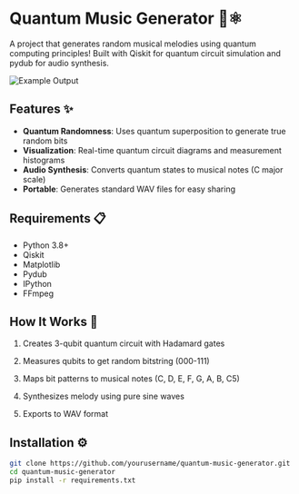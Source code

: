 # Quantum Music Generator 🎵⚛️

A project that generates random musical melodies using quantum computing principles! Built with Qiskit for quantum circuit simulation and pydub for audio synthesis.

![Example Output](https://via.placeholder.com/800x400.png?text=Quantum+Music+Demo+Visualization)

## Features ✨
- **Quantum Randomness**: Uses quantum superposition to generate true random bits
- **Visualization**: Real-time quantum circuit diagrams and measurement histograms
- **Audio Synthesis**: Converts quantum states to musical notes (C major scale)
- **Portable**: Generates standard WAV files for easy sharing

## Requirements 📋
- Python 3.8+
- Qiskit
- Matplotlib
- Pydub
- IPython
- FFmpeg

## How It Works 🔮
1. Creates 3-qubit quantum circuit with Hadamard gates

2. Measures qubits to get random bitstring (000-111)

3. Maps bit patterns to musical notes (C, D, E, F, G, A, B, C5)

4. Synthesizes melody using pure sine waves

5. Exports to WAV format

## Installation ⚙️
```bash
git clone https://github.com/yourusername/quantum-music-generator.git
cd quantum-music-generator
pip install -r requirements.txt

